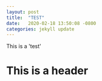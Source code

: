 ```yaml
---
layout: post
title:  "TEST"
date:   2020-02-18 13:50:08 -0800
categories: jekyll update
---
```


This is a 'test'

# This is a header
